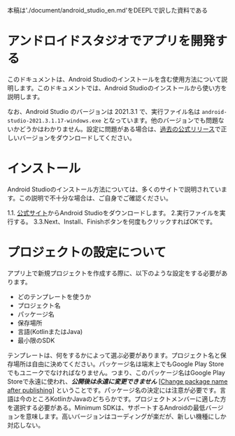 本稿は'./document/android_studio_en.md'をDEEPLで訳した資料である

# アンドロイドスタジオでアプリを開発する
このドキュメントは、Android Studioのインストールを含む使用方法について説明します。このドキュメントでは、Android Studioのインストールから使い方を説明します。

なお、Android Studio のバージョンは 2021.3.1 で、実行ファイル名は `android-studio-2021.3.1.17-windows.exe` となっています。他のバージョンでも問題ないかどうかはわかりません。設定に問題がある場合は、[過去の公式リリース](https://developer.android.com/studio/releases/past-releases)で正しいバージョンをダウンロードしてください。

# インストール
Android Studioのインストール方法については、多くのサイトで説明されています。この説明で不十分な場合は、ご自身でご確認ください。

1.1. [公式サイト](https://developer.android.com/studio/)からAndroid Studioをダウンロードします。
2.実行ファイルを実行する。
3.3.Next、Install、Finishボタンを何度もクリックすればOKです。

# プロジェクトの設定について
アプリ上で新規プロジェクトを作成する際に、以下のような設定をする必要があります。

- どのテンプレートを使うか
- プロジェクト名
- パッケージ名
- 保存場所
- 言語(KotlinまたはJava)
- 最小限のSDK

テンプレートは、何をするかによって選ぶ必要があります。プロジェクト名と保存場所は自由に決めてください。パッケージ名は端末上でもGoogle Play Storeでもユニークでなければなりません。つまり、このパッケージ名はGoogle Play Storeで永遠に使われ、***公開後は永遠に変更できません*** [[Change package name after publishing](https://stackoverflow.com/questions/33996010/change-package-name-after-publishing)] ということです。パッケージ名の決定には注意が必要です。言語は今のところKotlinかJavaのどちらかです。プロジェクトメンバーに適した方を選択する必要がある。Minimum SDKは、サポートするAndroidの最低バージョンを意味します。高いバージョンはコーディングが楽だが、新しい機種にしか対応しない。